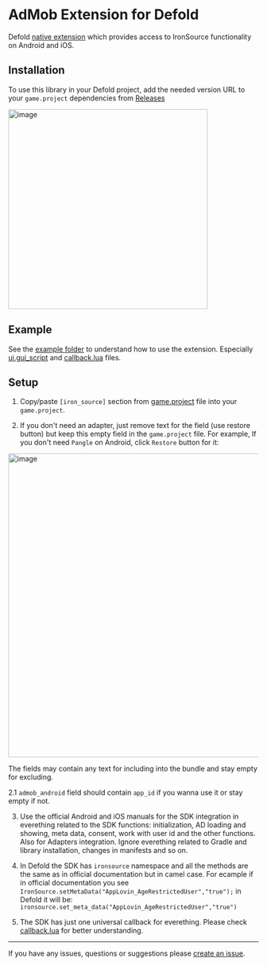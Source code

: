 # AdMob Extension for Defold

Defold [native extension](https://www.defold.com/manuals/extensions/) which provides access to IronSource functionality on Android and iOS.

## Installation
To use this library in your Defold project, add the needed version URL to your `game.project` dependencies from [Releases](https://github.com/defold/extension-ironsource/releases)

<img width="401" alt="image" src="https://user-images.githubusercontent.com/2209596/202223571-c77f0304-5202-4314-869d-7a90bbeec5ec.png">

## Example

See the [example folder](https://github.com/defold/extension-ironsource/tree/main/example) to understand how to use the extension. Especially [ui.gui_script](https://github.com/defold/extension-ironsource/blob/main/example/main.gui_script) and [callback.lua](https://github.com/defold/extension-ironsource/blob/main/example/callback.lua) files.

## Setup

1. Copy/paste `[iron_source]` section from [game.project](https://github.com/defold/extension-ironsource/blob/main/game.project) file into your `game.project`.

2. If you don't need an adapter, just remove text for the field (use restore button) but keep this empty field in the `game.project` file.
For example, If you don't need `Pangle` on Android, click `Restore` button for it:

<img width="610" alt="image" src="https://user-images.githubusercontent.com/2209596/235677588-5b387f86-f9b7-4a91-9d92-2a40195a70a3.png">

The fields may contain any text for including into the bundle and stay empty for excluding.

2.1 `admob_android` field should contain `app_id` if you wanna use it or stay empty if not.

3. Use the official Android and iOS manuals for the SDK integration in everething related to the SDK functions: initialization, AD loading and showing, meta data, consent, work with user id and the other functions. Also for Adapters integration. Ignore everething related to Gradle and library installation, changes in manifests and so on.

4. In Defold the SDK has `ironsource` namespace and all the methods are the same as in official documentation but in camel case. For ecample if in official documentation you see `IronSource.setMetaData("AppLovin_AgeRestrictedUser","true");` in Defold it will be: `ironsource.set_meta_data("AppLovin_AgeRestrictedUser","true")`

5. The SDK has just one universal callback for everething. Please check [callback.lua](https://github.com/defold/extension-ironsource/blob/main/example/callback.lua) for better understanding.

---

If you have any issues, questions or suggestions please [create an issue](https://github.com/defold/extension-ironsource/issues).
